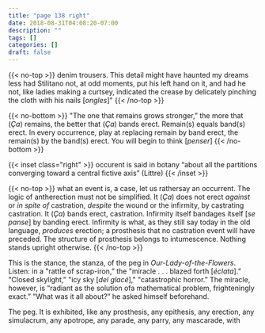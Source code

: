 ```yaml
---
title: "page 138 right"
date: 2018-08-31T04:08:20-07:00
description: ""
tags: []
categories: []
draft: false
---
```

{{< no-top >}}
denim trousers. This detail might have haunted my
dreams less had Stilitano not, at odd moments, put
his left hand on it, and had he not, like ladies making
a curtsey, indicated the crease by delicately pinching
the cloth with his nails [*ongles*]"
{{< /no-top >}}

{{< no-bottom >}}
"The one that remains grows stronger,” the more
that (*Ça*) remains, the better that (*Ça*) bands erect.
Remain(s) equals band(s) erect. In every occurrence,
play at replacing remain by band erect, the remain(s)
by the band(s) erect. You will begin to think [*penser*]
{{< /no-bottom >}}

{{< inset class="right" >}}
occurent is said in botany “about all the partitions converging toward a central fictive axis” (Littre)
{{< /inset >}}

{{< no-top >}}
what an event is, a case, let us
rathersay an occurrent. The logic of
antherection must not be simplified. It (*Ça*) does not erect *against*
or *in spite of* castration, *despite* the
wound or the infirmity, by castrating castration. It
(*Ça*) bands erect, castration. Infirmity itself bandages
itself [*se panse*] by banding erect. Infirmity is what, as
they still say today in the old language, *produces* erection;
a prosthesis that no castration event will have
preceded. The structure of prosthesis belongs to intumescence.
Nothing stands upright otherwise.
{{< /no-top >}}

This is the stance, the stanza, of the peg in *Our-Lady-of-the-Flowers*.
Listen: in a "rattle of scrap-iron,”
the "miracle . . . blazed forth [*éclata*].” "Closed skylight,”
"icy sky [*del glacé*]," "catastrophic horror.”
The miracle, however, is “radiant as the solution ofa
mathematical problem, frighteningly exact.” "What
was it all about?” he asked himself beforehand.

The peg. It is exhibited, like any prosthesis, any
epithesis, any erection, any simulacrum, any apotrope,
any parade, any parry, any mascarade, with
